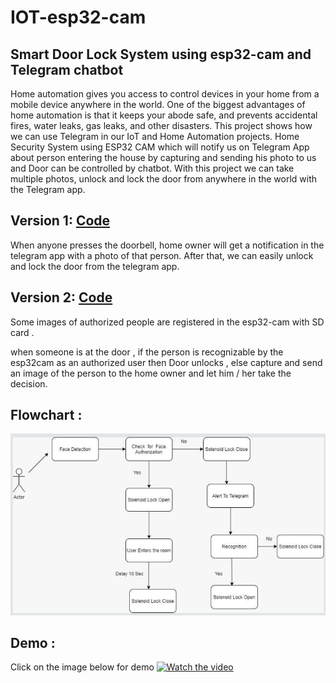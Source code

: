 # IOT-esp32-cam
## Smart Door Lock System using esp32-cam and Telegram chatbot 


Home automation gives you access to control devices in your home from a mobile device anywhere in the world. One of the biggest advantages of home automation is that it keeps your abode safe, and prevents accidental fires, water leaks, gas leaks, and other disasters. This project shows how we can use Telegram in our IoT and Home Automation projects. Home Security System using ESP32 CAM which will notify us on Telegram App about person entering the house by capturing and sending his photo to us and Door can be controlled by chatbot. With this project we can take multiple photos, unlock and lock the door from anywhere in the world with the Telegram app.

## Version 1: [Code](esp32cam_telegram_smart_door_lock.ino)

When anyone presses the doorbell, home owner  will get a notification in the telegram app with a photo of that person. After that, we can easily unlock and lock the door from the telegram app.

## Version 2: [Code](esp32-cam_Facerecognition_and_telegram_smartlock.ino)

Some images of authorized people are registered in the esp32-cam with SD card .

when someone is at the door , if the person is recognizable by the esp32cam as an authorized user then Door unlocks , else capture and send an image of the person to the home owner and let him / her take the decision.

## Flowchart :
![Flowchart](flowchart.png)


##  Demo : 

Click on the image below for demo
[![Watch the video](https://img.youtube.com/vi/Woi7MhA4UIs/maxresdefault.jpg)](https://youtu.be/Woi7MhA4UIs)
